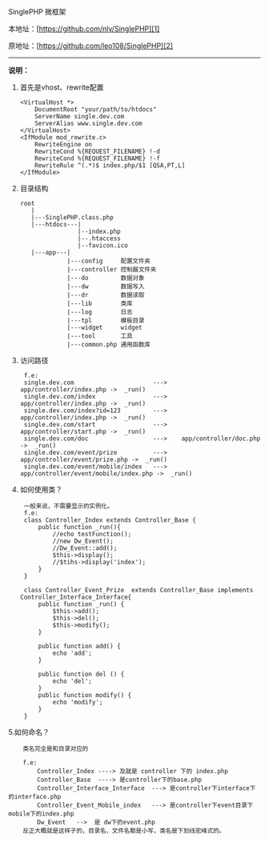SinglePHP 微框架

本地址：[https://github.com/nly/SinglePHP][1]

原地址：[https://github.com/leo108/SinglePHP][2]


  [1]: https://github.com/nly/SinglePHP
  [2]: https://github.com/leo108/SinglePHP
---
**说明：**

 1. 首先是vhost、rewrite配置 

		<VirtualHost *>
			DocumentRoot "your/path/to/htdocs"
			ServerName single.dev.com
			ServerAlias www.single.dev.com
	    </VirtualHost>
	    <IfModule mod_rewrite.c>
	    	RewriteEngine on
	    	RewriteCond %{REQUEST_FILENAME} !-d
	    	RewriteCond %{REQUEST_FILENAME} !-f
	    	RewriteRule ^(.*)$ index.php/$1 [QSA,PT,L]
	    </IfModule>

 2. 目录结构
 
		root
		   |
		   |---SinglePHP.class.php
		   |---htdocs---|
		                |--index.php
		                |--.htaccess
		                |--favicon.ico
		   |---app---|
		             |---config     配置文件夹
		             |---controller 控制器文件夹
		             |---do         数据对象
		             |---dw         数据写入
		             |---dr         数据读取
		             |---lib        类库
		             |---log        日志
		             |---tpl        模板目录
		             |---widget     widget
		             |---tool       工具
		             |---common.php 通用函数库

3. 访问路径

		f.e:
		single.dev.com                      --->    app/controller/index.php ->  _run()
		single.dev.com/index                --->    app/controller/index.php ->  _run()
		single.dev.com/index?id=123         --->    app/controller/index.php ->  _run() 
		single.dev.com/start                --->    app/controller/start.php ->  _run()
		single.dev.com/doc                  --->    app/controller/doc.php   ->  _run()
		single.dev.com/event/prize          --->    app/controller/event/prize.php ->  _run()
		single.dev.com/event/mobile/index   --->    app/controller/event/mobile/index.php ->  _run()
        
4. 如何使用类？

		一般来说，不需要显示的实例化。
		f.e:
		class Controller_Index extends Controller_Base {
			public function _run(){
				//echo testFunction();
				//new Dw_Event();
				//Dw_Event::add();
				$this->display();
				//$tihs->display('index');
			}
		}
		
		class Controller_Event_Prize  extends Controller_Base implements Controller_Interface_Interface{
			public function _run() {
				$this->add();
				$this->del();
				$this->modify();
			}
		
			public function add() {
				echo 'add';
			}
		
			public function del () {
				echo 'del';
			}
			public function modify() {
				echo 'modify';
			}
		}
        
5.如何命名？

		类名完全是和目录对应的
		
		f.e:
			Controller_Index ----> 及就是 controller 下的 index.php
			Controller_Base  ----> 是controller下的base.php
			Controller_Interface_Interface  ---> 是controller下interface下的interface.php
			Controller_Event_Mobile_index   ---> 是controller下event目录下mobile下的index.php
			Dw_Event   -->  是 dw下的event.php
		反正大概就是这样子的，目录名，文件名都是小写，类名是下划线驼峰式的。
